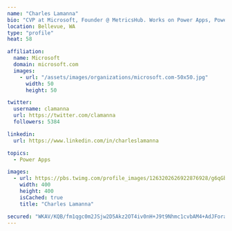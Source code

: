 ```yaml
---
name: "Charles Lamanna"
bio: "CVP at Microsoft, Founder @ MetricsHub. Works on Power Apps, Power Automate, Power Virtual Agent, Common Data Service and Dynamics 365."
location: Bellevue, WA
type: "profile"
heat: 58

affiliation:
  name: Microsoft
  domain: microsoft.com
  images:
    - url: "/assets/images/organizations/microsoft.com-50x50.jpg"
      width: 50
      height: 50

twitter:
  username: clamanna
  url: https://twitter.com/clamanna
  followers: 5384

linkedin:
  url: https://www.linkedin.com/in/charleslamanna

topics:
  - Power Apps

images:
  - url: https://pbs.twimg.com/profile_images/1263202626922876928/g6qGbHZ-_400x400.jpg
    width: 400
    height: 400
    isCached: true
    title: "Charles Lamanna"

secured: "WKAV/KQB/fm1qgc0m2JSjw2D5Akz2OT4iv0nH+J9t9Nhmc1cvbAM4+AdJFora8SEKq3L3tVzfyfrofmM/5SsAZmJocnmLdzE4kRBPJn3YiJ5JShuHg4nylTkboWreAfIcqv61HEkkU6kIbjoG4kzqcGqc1KxZJiKUeD0TOTjcpRT+EGwHM8lYG/Jzuc6/ooMECPO7UlmJ931dmC4DgPWyEGCheELDpSoiggDM5svroM1f3sZNVYy1/76e+Z2dwOtCTNafDSDYoq4QUR9Nx0jBXD1bPOBoKgQ95HFrnUZ0BQZ+7s8MXDgmJ8Y7KHTSzxSbVCvLG1LSdZul0ikZFi3ZJ1dfiTvB7YxcoSQgUobNsa/no2NVl9LHu+boBx3DQRXLwnNuWMdWxe636VmgoZuP8WHmTNb3X89h7mxRGtMgiU=;opT4kzaniwUbmO3fB6nKyw=="
---
```


